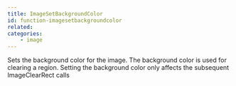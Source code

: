 ```yaml
---
title: ImageSetBackgroundColor
id: function-imagesetbackgroundcolor
related:
categories:
    - image
---
```


Sets the background color for the image. The background color is used for clearing a region. Setting the background color only affects the subsequent ImageClearRect calls